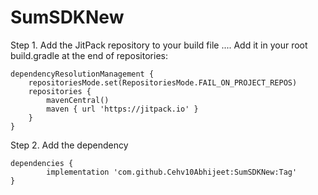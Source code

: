 # SumSDKNew


Step 1. Add the JitPack repository to your build file
....
Add it in your root build.gradle at the end of repositories:

	dependencyResolutionManagement {
		repositoriesMode.set(RepositoriesMode.FAIL_ON_PROJECT_REPOS)
		repositories {
			mavenCentral()
			maven { url 'https://jitpack.io' }
		}
	}
Step 2. Add the dependency

	dependencies {
	        implementation 'com.github.Cehv10Abhijeet:SumSDKNew:Tag'
	}
